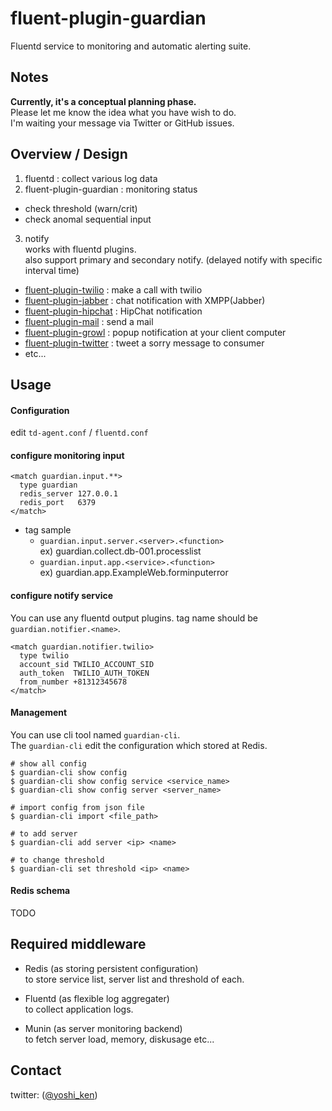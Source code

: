 fluent-plugin-guardian
======================

Fluentd service to monitoring and automatic alerting suite.

## Notes

**Currently, it's a conceptual planning phase.**  
Please let me know the idea what you have wish to do.  
I'm waiting your message via Twitter or GitHub issues.

## Overview / Design

1. fluentd : collect various log data
2. fluent-plugin-guardian : monitoring status
  * check threshold (warn/crit)
  * check anomal sequential input
3. notify  
  works with fluentd plugins.  
  also support primary and secondary notify. (delayed notify with specific interval time)
  * [fluent-plugin-twilio](https://github.com/y-ken/fluent-plugin-twilio) : make a call with twilio
  * [fluent-plugin-jabber](https://github.com/todesking/fluent-plugin-jabber) : chat notification with XMPP(Jabber)
  * [fluent-plugin-hipchat](https://github.com/hotchpotch/fluent-plugin-hipchat) : HipChat notification
  * [fluent-plugin-mail](https://github.com/u-ichi/fluent-plugin-mail) : send a mail
  * [fluent-plugin-growl](https://github.com/takei-yuya/fluent-plugin-growl) : popup notification at your client computer
  * [fluent-plugin-twitter](https://github.com/y-ken/fluent-plugin-twitter) : tweet a sorry message to consumer
  * etc...

## Usage

#### Configuration

edit `td-agent.conf` / `fluentd.conf`

#### configure monitoring input

```
<match guardian.input.**>
  type guardian
  redis_server 127.0.0.1
  redis_port   6379
</match>
```

* tag sample
  * `guardian.input.server.<server>.<function>`  
  ex) guardian.collect.db-001.processlist
  * `guardian.input.app.<service>.<function>`  
  ex) guardian.app.ExampleWeb.forminputerror

#### configure notify service

You can use any fluentd output plugins.
tag name should be `guardian.notifier.<name>`.

```
<match guardian.notifier.twilio>
  type twilio
  account_sid TWILIO_ACCOUNT_SID
  auth_token  TWILIO_AUTH_TOKEN
  from_number +81312345678
</match>
```

#### Management

You can use cli tool named `guardian-cli`.  
The `guardian-cli` edit the configuration which stored at Redis.

```
# show all config
$ guardian-cli show config
$ guardian-cli show config service <service_name>
$ guardian-cli show config server <server_name>

# import config from json file
$ guardian-cli import <file_path>

# to add server
$ guardian-cli add server <ip> <name>

# to change threshold
$ guardian-cli set threshold <ip> <name>
```

#### Redis schema

TODO

## Required middleware

* Redis (as storing persistent configuration)  
to store service list, server list and threshold of each.

* Fluentd (as flexible log aggregater)  
to collect application logs.

* Munin (as server monitoring backend)  
to fetch server load, memory, diskusage etc...

## Contact
twitter: ([@yoshi_ken](https://twitter.com/yoshi_ken))
